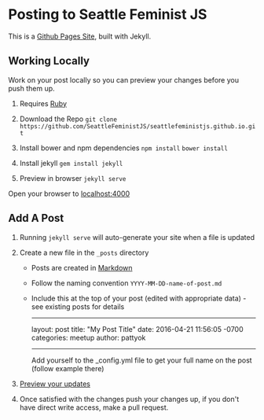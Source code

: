 # Posting to Seattle Feminist JS

This is a [Github Pages Site](https://pages.github.com/), built with Jekyll.

## Working Locally
Work on your post locally so you can preview your changes before you push them up.

1. Requires [Ruby](https://www.ruby-lang.org/en/documentation/installation/)
2. Download the Repo
    `git clone https://github.com/SeattleFeministJS/seattlefeministjs.github.io.git`

3. Install bower and npm dependencies
    `npm install`
    `bower install`

3. Install jekyll
  `gem install jekyll`

4. Preview in browser
  `jekyll serve`

  Open your browser to [localhost:4000](http://localhost:4000)

## Add A Post

1. Running `jekyll serve` will auto-generate your site when a file is updated

2. Create a new file in the `_posts` directory
    - Posts are created in [Markdown](https://guides.github.com/features/mastering-markdown/)
    - Follow the naming convention `YYYY-MM-DD-name-of-post.md`
    - Include this at the top of your post (edited with appropriate data) - see existing posts for details

      ---
      layout: post
      title:  "My Post Title"
      date:   2016-04-21 11:56:05 -0700
      categories: meetup
      author: pattyok

      ---

      Add yourself to the _config.yml file to get your full name on the post (follow example there)

3. [Preview your updates](http://localhost:4000)

4. Once satisfied with the changes push your changes up, if you don't have direct write access, make a pull request.
